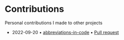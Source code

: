 # Contributions

Personal contributions I made to other projects

- 2022-09-20 • [abbreviations-in-code](https://github.com/kisvegabor/abbreviations-in-code) • [Pull request](https://github.com/kisvegabor/abbreviations-in-code/pull/8)